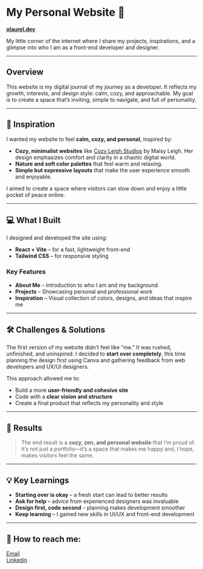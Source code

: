 # My Personal Website 🍵

[**olaurel.dev**](https://www.olaurel.dev/)

My little corner of the internet where I share my projects, inspirations, and a glimpse into who I am as a front-end developer and designer.

---

## Overview
This website is my digital journal of my journey as a developer. It reflects my growth, interests, and design style: calm, cozy, and approachable. My goal is to create a space that’s inviting, simple to navigate, and full of personality.

---

## 🎋 Inspiration
I wanted my website to feel **calm, cozy, and personal**, inspired by:  

- **Cozy, minimalist websites** like [Cozy Leigh Studios](https://cozyleigh.studio/en-mx?srsltid=AfmBOoqSsfImtIkSucaFKKVUFXvJ0sQCdtKREktKcSqEz1_8dr-rbRZ7) by Maisy Leigh. Her design emphasizes comfort and clarity in a chaotic digital world.  
- **Nature and soft color palettes** that feel warm and relaxing.  
- **Simple but expressive layouts** that make the user experience smooth and enjoyable.

I aimed to create a space where visitors can slow down and enjoy a little pocket of peace online.

---

## 💻 What I Built
I designed and developed the site using:  

- **React + Vite** – for a fast, lightweight front-end  
- **Tailwind CSS** – for responsive styling  

### Key Features
- **About Me** – Introduction to who I am and my background  
- **Projects** – Showcasing personal and professional work  
- **Inspiration** – Visual collection of colors, designs, and ideas that inspire me  

---

## 🛠 Challenges & Solutions
The first version of my website didn’t feel like “me.” It was rushed, unfinished, and uninspired. I decided to **start over completely**, this time planning the design first using Canva and gathering feedback from web developers and UX/UI designers.  

This approach allowed me to:  
- Build a more **user-friendly and cohesive site**  
- Code with a **clear vision and structure**  
- Create a final product that reflects my personality and style  

---

## 🌿 Results
> The end result is a **cozy, zen, and personal website** that I’m proud of. It’s not just a portfolio—it’s a space that makes me happy and, I hope, makes visitors feel the same. 
---

## 💡 Key Learnings
- **Starting over is okay** – a fresh start can lead to better results  
- **Ask for help** – advice from experienced designers was invaluable  
- **Design first, code second** – planning makes development smoother  
- **Keep learning** – I gained new skills in UI/UX and front-end development  

---

## 💌 How to reach me:  
  [Email](OLaurel113@gmail.com)   
  [Linkedin](https://www.linkedin.com/in/olivialaurel/)
